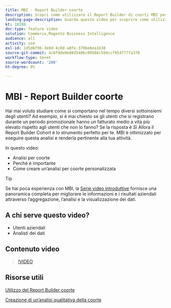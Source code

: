 ```yaml
---
title: MBI - Report Builder coorte
description: Scopri come utilizzare il Report Builder di coorti MBI per creare rapporti e analisi ottimizzati rilevanti per la tua attività.
landing-page-description: Guarda questo video per scoprire come utilizzare il Report Builder di coorti MBI per creare rapporti e analisi ottimizzati rilevanti per la tua attività.
kt: 10288
doc-type: feature video
solution: Commerce,Magento Business Intelligence
audience: all
activity: use
exl-id: 1d5d6f96-3e0d-4c0d-a8fe-370be6ea1b38
source-git-commit: 4c8f9de0e88d5406c09568c594ccf954777fa370
workflow-type: tm+mt
source-wordcount: '200'
ht-degree: 0%

---
```


# MBI - Report Builder coorte

Hai mai voluto studiare come si comportano nel tempo diversi sottoinsiemi degli utenti? Ad esempio, si è mai chiesto se gli utenti che si registrano durante un periodo promozionale hanno un fatturato medio a vita più elevato rispetto agli utenti che non lo fanno? Se la risposta è _Sì_ Allora il Report Builder Cohort è lo strumento perfetto per te. MBI è ottimizzato per eseguire questa analisi e renderla pertinente alla tua attività.

In questo video:

- Analisi per coorte
- Perché è importante
- Come creare un’analisi per coorte personalizzata

>[!TIP]
>
>Se hai poca esperienza con MBI, la [Serie video introduttive](1-overview.md) fornisce una panoramica completa per migliorare le informazioni e i risultati aziendali attraverso l’aggregazione, l’analisi e la visualizzazione dei dati.

## A chi serve questo video?

- Utenti aziendali
- Analisti dei dati

## Contenuto video

>[!VIDEO](https://video.tv.adobe.com/v/342407?quality=12&learn=on)

## Risorse utili

[Utilizzo del Report Builder coorte](https://docs.magento.com/mbi/data-analyst/dev-reports/cohort-rpt-bldr.html)

[Creazione di un’analisi qualitativa della coorte](https://docs.magento.com/mbi/data-analyst/dev-reports/create-qual-cohort-analysis.html)

